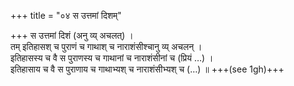 +++
title = "०४ स उत्तमां दिशम्"

+++
स उत्तमां दिशं (अनु व्य् अचलत्) ।  
तम् इतिहासश् च पुराणं च गाथाश् च नाराशंसीश्चानु व्य् अचलन् ।  
इतिहासस्य च वै स पुराणस्य च गाथानां च नाराशंसीनां च (प्रियं …) ।  
इतिहासाय च वै स पुराणाय च गाथाभ्यश् च नाराशंसीभ्यश् च (…) ॥ +++(see 1gh)+++